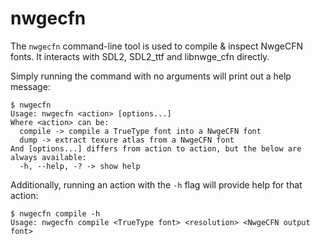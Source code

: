 # nwgecfn

The `nwgecfn` command-line tool is used to compile & inspect NwgeCFN fonts. It
interacts with SDL2, SDL2_ttf and libnwge_cfn directly.

Simply running the command with no arguments will print out a help message:

```console
$ nwgecfn
Usage: nwgecfn <action> [options...]
Where <action> can be:
  compile -> compile a TrueType font into a NwgeCFN font
  dump -> extract texure atlas from a NwgeCFN font
And [options...] differs from action to action, but the below are always available:
  -h, --help, -? -> show help
```

Additionally, running an action with the `-h` flag will provide help for that
action:

```console
$ nwgecfn compile -h
Usage: nwgecfn compile <TrueType font> <resolution> <NwgeCFN output font>
```
